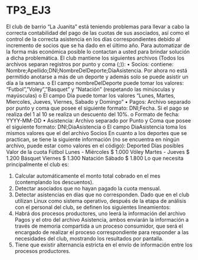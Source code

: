 # TP3_EJ3

El club de barrio “La Juanita” está teniendo problemas para llevar a cabo la correcta contabilidad
del pago
de las cuotas de sus asociados, así como el control de la correcta asistencia en los días
correspondientes
debido al incremento de socios que se ha dado en el último año. Para automatizar de la forma más
económica posible lo contactan a usted para brindar solución a dicha problemática.
El club mantiene los siguientes archivos (Todos los archivos separan registros por punto y coma
(;)):
• Socios: contiene: Nombre;Apellido;DNI;NombreDelDeporte;DíaAsistencia. Por ahora no está
permitido anotarse a más de un deporte y además solo se puede asistir un día a la semana.
o El campo nombreDelDeporte puede tomar los valores: “Futbol”,”Voley”,”Basquet” y
“Natación” (respetando las minúsculas y mayúsculas)
o El campo Día puede tomar los valores “Lunes, Martes, Miercoles, Jueves, Viernes,
Sabado y Domingo”
• Pagos: Archivo separado por punto y coma que posee el siguiente formato: DNI;Fecha. Si el
pago se realiza del 1 al 10 se realiza un descuento del 10%.
o Formato de fecha: YYYY-MM-DD
• Asistencia: Archivo separado por Punto y Coma que posee el siguiente formato:
DNI;DiaAsistencia
o El campo DiaAsistencia toma los mismos valores que el del archivo Socios
En cuanto a los deportes que se practican, se tiene la siguiente información (no se encuentra en
ningún archivo, puede estar como valores en el código):
Deported Días posibles Valor de la cuota
Fútbol Lunes - Miércoles $ 1.000
Vóley Martes - Jueves $ 1.200
Básquet Viernes $ 1.300
Natación Sábado $ 1.800
Lo que necesita principalmente el club es:
1. Calcular automáticamente el monto total cobrado en el mes (contemplando los
descuentos).
2. Detectar asociados que no hayan pagado la cuota mensual.
3. Detectar asistencias en días que no corresponden.
Dado que en el club utilizan Linux como sistema operativo, después de la etapa de análisis con
el personal
del club, se definen los siguientes lineamientos:
1. Habrá dos procesos productores, uno leerá la información del archivo Pagos y el otro del
archivo Asistencia, ambos enviarán la información a través de memoria compartida a un
proceso consumidor, que será el encargado de realizar el proceso correspondiente para
responder a las necesidades del club, mostrando los resultados por pantalla.
2. Tiene que existir alternancia estricta en el envío de información entre los procesos
productores.
